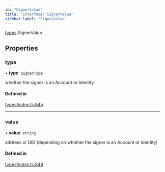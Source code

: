 ```yaml
---
id: "SignerValue"
title: "Interface: SignerValue"
sidebar_label: "SignerValue"
---
```


[types](../../../modules/Types/Types.md).SignerValue

## Properties

### type

• **type**: [`SignerType`](../../../enums/Types/SignerType/SignerType.md)

whether the signer is an Account or Identity

#### Defined in

[types/index.ts:845](https://github.com/PolymeshAssociation/polymesh-sdk/blob/2d3ac2aea/src/types/index.ts#L845)

___

### value

• **value**: `string`

address or DID (depending on whether the signer is an Account or Identity)

#### Defined in

[types/index.ts:849](https://github.com/PolymeshAssociation/polymesh-sdk/blob/2d3ac2aea/src/types/index.ts#L849)
